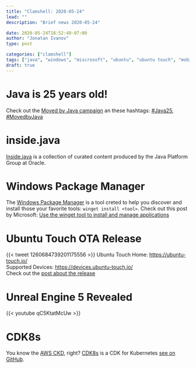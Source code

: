 ```yaml
---
title: "Clamshell: 2020-05-24"
lead: ""
description: "Brief news 2020-05-24"

date: 2020-05-24T18:52:49-07:00
author: "Jonatan Ivanov"
type: post

categories: ["clamshell"]
tags: ["java", "windows", "miscrosoft", "ubuntu", "ubuntu touch", "mobile", "Unreal", "Unreal Engine", "cloud", "cdk8s"]
draft: true
---
```


# Java is 25 years old!

Check out the [Moved by Java campaign](https://www.oracle.com/java/moved-by-java/) an these hashtags: [#Java25](https://twitter.com/hashtag/Java25), [#MovedbyJava](https://twitter.com/hashtag/MovedbyJava)

# inside.java

[Inside.java](https://inside.java/about/) is a collection of curated content produced by the Java Platform Group at Oracle.

# Windows Package Manager

The [Windows Package Manager](https://github.com/microsoft/winget-cli) is a tool creted to help you discover and install those your favorite tools: `winget install <tool>`. Check out this post by Microsoft: [Use the winget tool to install and manage applications](https://docs.microsoft.com/en-us/windows/package-manager/winget/)

# Ubuntu Touch OTA Release

{{< tweet 1260684739201175556 >}}
Ubuntu Touch Home: https://ubuntu-touch.io/  
Supported Devices: https://devices.ubuntu-touch.io/  
Check out the [post about the release](https://ubports.com/blog/ubports-blog-1/post/ubuntu-touch-ota-12-release-276)

# Unreal Engine 5 Revealed

{{< youtube qC5KtatMcUw >}}

# CDK8s

You know the [AWS CKD](https://aws.amazon.com/cdk/), right? [CDK8s](https://cdk8s.io/) is a CDK for Kubernetes [see on GitHub](https://github.com/awslabs/cdk8s).
